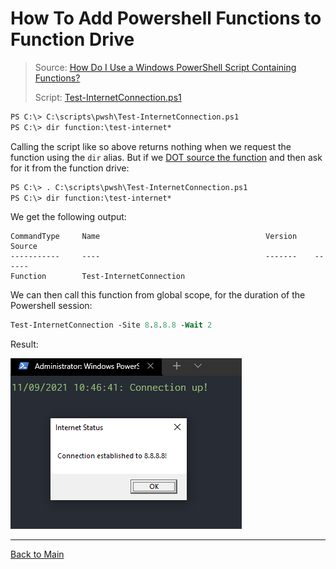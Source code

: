# How To Add Powershell Functions to Function Drive

> Source: [How Do I Use a Windows PowerShell Script Containing Functions?](https://devblogs.microsoft.com/scripting/how-do-i-use-a-windows-powershell-script-containing-functions/)
>
> Script: [Test-InternetConnection.ps1](scripts/Test-InternetConnection.ps1)

```ps
PS C:\> C:\scripts\pwsh\Test-InternetConnection.ps1
PS C:\> dir function:\test-internet*
```

Calling the script like so above returns nothing when we request the function using the `dir` alias. But if we [DOT source the function](https://www.truesec.com/hub/blog/powershell-dot-sourcing) and then ask for it from the function drive:

```ps
PS C:\> . C:\scripts\pwsh\Test-InternetConnection.ps1
PS C:\> dir function:\test-internet*
```

We get the following output:

```
CommandType     Name                                     Version    Source
-----------     ----                                     -------    ------
Function        Test-InternetConnection
```

We can then call this function from global scope, for the duration of the Powershell session:

```ps
Test-InternetConnection -Site 8.8.8.8 -Wait 2
```

Result:

![Output Success](../assets/Test-InternetConnection--outputSuccess.png)

---

[Back to Main](../README.md)
